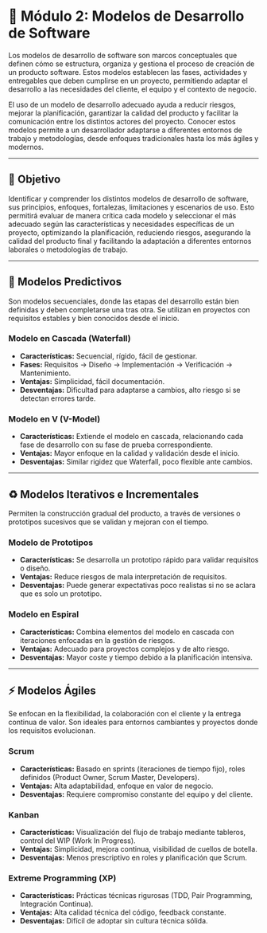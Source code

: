 # 📌 Módulo 2: Modelos de Desarrollo de Software

Los modelos de desarrollo de software son marcos conceptuales que definen cómo se estructura, organiza y gestiona el proceso de creación de un producto software. Estos modelos establecen las fases, actividades y entregables que deben cumplirse en un proyecto, permitiendo adaptar el desarrollo a las necesidades del cliente, el equipo y el contexto de negocio.

El uso de un modelo de desarrollo adecuado ayuda a reducir riesgos, mejorar la planificación, garantizar la calidad del producto y facilitar la comunicación entre los distintos actores del proyecto. Conocer estos modelos permite a un desarrollador adaptarse a diferentes entornos de trabajo y metodologías, desde enfoques tradicionales hasta los más ágiles y modernos.

---

## 🎯 Objetivo

Identificar y comprender los distintos modelos de desarrollo de software, sus principios, enfoques, fortalezas, limitaciones y escenarios de uso. Esto permitirá evaluar de manera crítica cada modelo y seleccionar el más adecuado según las características y necesidades específicas de un proyecto, optimizando la planificación, reduciendo riesgos, asegurando la calidad del producto final y facilitando la adaptación a diferentes entornos laborales o metodologías de trabajo.

---

## 🔮 Modelos Predictivos

Son modelos secuenciales, donde las etapas del desarrollo están bien definidas y deben completarse una tras otra. Se utilizan en proyectos con requisitos estables y bien conocidos desde el inicio.

### Modelo en Cascada (Waterfall)

-   **Características:** Secuencial, rígido, fácil de gestionar.
-   **Fases:** Requisitos → Diseño → Implementación → Verificación → Mantenimiento.
-   **Ventajas:** Simplicidad, fácil documentación.
-   **Desventajas:** Dificultad para adaptarse a cambios, alto riesgo si se detectan errores tarde.

### Modelo en V (V-Model)

-   **Características:** Extiende el modelo en cascada, relacionando cada fase de desarrollo con su fase de prueba correspondiente.
-   **Ventajas:** Mayor enfoque en la calidad y validación desde el inicio.
-   **Desventajas:** Similar rigidez que Waterfall, poco flexible ante cambios.

---

## ♻️ Modelos Iterativos e Incrementales

Permiten la construcción gradual del producto, a través de versiones o prototipos sucesivos que se validan y mejoran con el tiempo.

### Modelo de Prototipos

-   **Características:** Se desarrolla un prototipo rápido para validar requisitos o diseño.
-   **Ventajas:** Reduce riesgos de mala interpretación de requisitos.
-   **Desventajas:** Puede generar expectativas poco realistas si no se aclara que es solo un prototipo.

### Modelo en Espiral

-   **Características:** Combina elementos del modelo en cascada con iteraciones enfocadas en la gestión de riesgos.
-   **Ventajas:** Adecuado para proyectos complejos y de alto riesgo.
-   **Desventajas:** Mayor coste y tiempo debido a la planificación intensiva.

---

## ⚡ Modelos Ágiles

Se enfocan en la flexibilidad, la colaboración con el cliente y la entrega continua de valor. Son ideales para entornos cambiantes y proyectos donde los requisitos evolucionan.

### Scrum

-   **Características:** Basado en sprints (iteraciones de tiempo fijo), roles definidos (Product Owner, Scrum Master, Developers).
-   **Ventajas:** Alta adaptabilidad, enfoque en valor de negocio.
-   **Desventajas:** Requiere compromiso constante del equipo y del cliente.

### Kanban

-   **Características:** Visualización del flujo de trabajo mediante tableros, control del WIP (Work In Progress).
-   **Ventajas:** Simplicidad, mejora continua, visibilidad de cuellos de botella.
-   **Desventajas:** Menos prescriptivo en roles y planificación que Scrum.

### Extreme Programming (XP)

-   **Características:** Prácticas técnicas rigurosas (TDD, Pair Programming, Integración Continua).
-   **Ventajas:** Alta calidad técnica del código, feedback constante.
-   **Desventajas:** Difícil de adoptar sin cultura técnica sólida.

